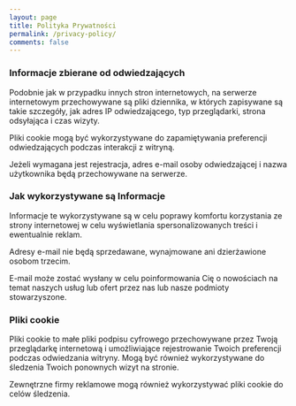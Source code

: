 ```yaml
---
layout: page
title: Polityka Prywatności
permalink: /privacy-policy/
comments: false
---
```


### Informacje zbierane od odwiedzaj&#261;cych
Podobnie jak w przypadku innych stron internetowych, na serwerze internetowym przechowywane s&#261; pliki dziennika, w kt&#243;rych zapisywane s&#261; takie szczeg&#243;&#322;y, jak adres IP odwiedzaj&#261;cego, typ przegl&#261;darki, strona odsy&#322;aj&#261;ca i czas wizyty.

Pliki cookie mog&#261; by&#263; wykorzystywane do zapami&#281;tywania preferencji odwiedzaj&#261;cych podczas interakcji z witryn&#261;.

Je&#380;eli wymagana jest rejestracja, adres e-mail osoby odwiedzaj&#261;cej i nazwa u&#380;ytkownika b&#281;d&#261; przechowywane na serwerze.

### Jak wykorzystywane s&#261; Informacje
Informacje te wykorzystywane s&#261; w celu poprawy komfortu korzystania ze strony internetowej w celu wy&#347;wietlania spersonalizowanych tre&#347;ci i ewentualnie reklam.

Adresy e-mail nie b&#281;d&#261; sprzedawane, wynajmowane ani dzier&#380;awione osobom trzecim.

E-mail mo&#380;e zosta&#263; wys&#322;any w celu poinformowania Ci&#281; o nowo&#347;ciach na temat naszych us&#322;ug lub ofert przez nas lub nasze podmioty stowarzyszone.

### Pliki cookie
Pliki cookie to ma&#322;e pliki podpisu cyfrowego przechowywane przez Twoj&#261; przegl&#261;dark&#281; internetow&#261; i umo&#380;liwiaj&#261;ce rejestrowanie Twoich preferencji podczas odwiedzania witryny. Mog&#261; by&#263; r&#243;wnie&#380; wykorzystywane do &#347;ledzenia Twoich ponownych wizyt na stronie.

Zewn&#281;trzne firmy reklamowe mog&#261; r&#243;wnie&#380; wykorzystywa&#263; pliki cookie do cel&#243;w &#347;ledzenia.
